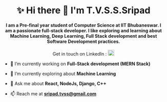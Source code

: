 
<h1 align="center">✨ Hi there 👋 I'm T.V.S.S.Sripad</h1>

<h4 align="center">I am a Pre-final year student of Computer Science at IIT Bhubaneswar. I am a passionate full-stack developer. I like exploring and learning about Machine Learning, Deep Learning, Full Stack development and best Software Development practices.</h4>

<p align="center">
Get in touch on LinkedIn : 
<a href="https://linkedin.com/in/sripad-t-v-s-s" target="blank"><img  src="https://cdn.jsdelivr.net/npm/simple-icons@3.0.1/icons/linkedin.svg" alt="sripad-t-v-s-s" height="18" width="20" /></a>
</p>

- 🔭 I’m currently working on **Full-Stack development (MERN Stack)**
- 🌱 I’m currently exploring about **Machine Learning**

- 💬 Ask me about **React, NodeJs, Django, C++**
- 📫 Reach me at **sripad.tvss@gmail.com**
<!--
- 👯 I’m looking to collaborate on ...
- 🤔 I’m looking for help with ...
- 😄 Pronouns: ...
- ⚡ Fun fact: ...
-->
